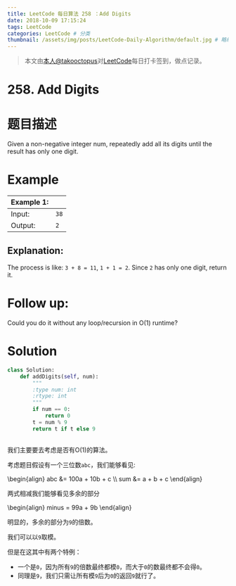 ```yaml
---
title: LeetCode 每日算法 258 ：Add Digits
date: 2018-10-09 17:15:24
tags: LeetCode
categories: LeetCode # 分类
thumbnail: /assets/img/posts/LeetCode-Daily-Algorithm/default.jpg # 略缩图
---
```


>本文由[本人@takooctopus](https://takooctopus.github.io "たこ焼きのGITHUB")对[LeetCode](https://leetcode.com/ "LeetCode")每日打卡签到，做点记录。

# 258. Add Digits 

# 题目描述

Given a non-negative integer num, repeatedly add all its digits until the result has only one digit.

# Example 

|   Example 1:  |   |
|   :------ |   :------|
|Input: |   `38`   |
|Output:|   `2` |

## Explanation: 

The process is like: `3 + 8 = 11`, `1 + 1 = 2`. Since `2` has only one digit, return it.

# Follow up:

Could you do it without any loop/recursion in O(1) runtime?


# Solution

```python
class Solution:
    def addDigits(self, num):
        """
        :type num: int
        :rtype: int
        """
        if num == 0:
            return 0
        t = num % 9
        return t if t else 9
        
```

我们主要要去考虑是否有O(1)的算法。

考虑题目假设有一个三位数`abc`，我们能够看见:

\begin{align} 
abc &= 100a + 10b + c \\\\
sum &= a + b + c
\end{align}

两式相减我们能够看见多余的部分

\begin{align}
minus = 99a + 9b
\end{align}

明显的，多余的部分为`9`的倍数。

我们可以以`9`取模。

但是在这其中有两个特例：
- 一个是`0`，因为所有`9`的倍数最终都模`0`，而大于`0`的数最终都不会得`0`。
- 同理是`9`，我们只需让所有模`9`后为`0`的返回`9`就行了。

